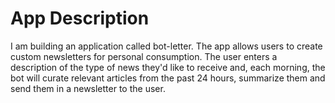 # App Description

I am building an application called bot-letter. The app allows users to create custom
newsletters for personal consumption. The user enters a description of the type of news
they'd like to receive and, each morning, the bot will curate relevant articles from the
past 24 hours, summarize them and send them in a newsletter to the user.

